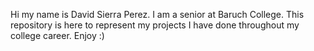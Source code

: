 Hi my name is David Sierra Perez. 
I am a senior at Baruch College.
This repository is here to represent my projects I have done throughout my college career.
Enjoy :)

